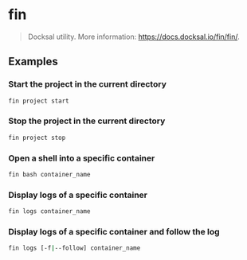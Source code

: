 # fin

> Docksal utility. More information: <https://docs.docksal.io/fin/fin/>.

## Examples

### Start the project in the current directory

```bash
fin project start
```

### Stop the project in the current directory

```bash
fin project stop
```

### Open a shell into a specific container

```bash
fin bash container_name
```

### Display logs of a specific container

```bash
fin logs container_name
```

### Display logs of a specific container and follow the log

```bash
fin logs [-f|--follow] container_name
```
